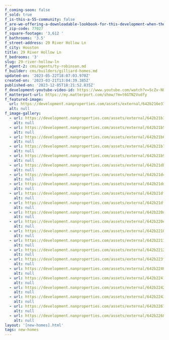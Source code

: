 ```yaml
---
f_coming-soon: false
f_sold: true
f_is-this-a-55-community: false
f_are-we-offering-a-downloadable-lookbook-for-this-development-when-they-submit-their-contact-info: false
f_zip-code: 77027
f_square-footage: '3,612 '
f_bathrooms: '3.5'
f_street-address: 29 River Hollow Ln
f_city: Houston
title: 29 River Hollow Ln
f_bedrooms: '3'
slug: 29-river-hollow-ln
f_agent-2: cms/agents/ty-robinson.md
f_builder: cms/builders/gilliard-homes.md
updated-on: '2023-05-22T18:07:03.970Z'
created-on: '2023-03-21T13:04:39.385Z'
published-on: '2023-12-05T18:21:52.835Z'
f_development-youtube-video-id: https://www.youtube.com/watch?v=ScZv-NU3l_k
f_matterport-url: https://my.matterport.com/show/?m=t6GTN2Vudfy
f_featured-image:
  url: https://development.nanproperties.com/assets/external/642b216e314abb4b874beca0_dsc00187.JPG
  alt: null
f_image-gallery:
  - url: https://development.nanproperties.com/assets/external/642b21b3314abb141b4c57dc_dsc00205-hdr.JPG
    alt: null
  - url: https://development.nanproperties.com/assets/external/642b21b5b357d75e1ed2b9c9_dsc00211-hdr.JPG
    alt: null
  - url: https://development.nanproperties.com/assets/external/642b21b6b357d70e1cd2bb3c_dsc00214-hdr.JPG
    alt: null
  - url: https://development.nanproperties.com/assets/external/642b21b7b357d74477d2bca8_dsc00220-hdr.JPG
    alt: null
  - url: https://development.nanproperties.com/assets/external/642b21b91363ba4b2d0d5064_dsc00226-hdr.JPG
    alt: null
  - url: https://development.nanproperties.com/assets/external/642b21db5f52454b82ed5b76_dsc00229-hdr.JPG
    alt: null
  - url: https://development.nanproperties.com/assets/external/642b21dc5f5245b940ed5d01_dsc00232-hdr.JPG
    alt: null
  - url: https://development.nanproperties.com/assets/external/642b21dd067ee61787d112c1_dsc00235-hdr.JPG
    alt: null
  - url: https://development.nanproperties.com/assets/external/642b21df067ee61aa3d11456_dsc00244-hdr.JPG
    alt: null
  - url: https://development.nanproperties.com/assets/external/642b21df8269bd86eaa87b65_dsc00247-hdr.JPG
    alt: null
  - url: https://development.nanproperties.com/assets/external/642b220d2aa8f8bd3c07f60a_dsc00256-hdr.JPG
    alt: null
  - url: https://development.nanproperties.com/assets/external/642b220eb19b398ab28c6291_dsc00262-hdr.JPG
    alt: null
  - url: https://development.nanproperties.com/assets/external/642b22109dfc7971e28a848c_dsc00268-hdr.JPG
    alt: null
  - url: https://development.nanproperties.com/assets/external/642b22113e91c773f6e566ac_dsc00271-hdr.JPG
    alt: null
  - url: https://development.nanproperties.com/assets/external/642b22122aa8f86bac07fa48_dsc00289-hdr.JPG
    alt: null
  - url: https://development.nanproperties.com/assets/external/642b223f3e91c763eae5ae39_dsc00307-hdr.JPG
    alt: null
  - url: https://development.nanproperties.com/assets/external/642b22401edd152b7932ee99_dsc00316-hdr.JPG
    alt: null
  - url: https://development.nanproperties.com/assets/external/642b22418269bdfba0a909f9_dsc00337-hdr.JPG
    alt: null
  - url: https://development.nanproperties.com/assets/external/642b2242b357d739a5d373a3_dsc00343-hdr.JPG
    alt: null
  - url: https://development.nanproperties.com/assets/external/642b22433558856499e390f9_dsc00346-hdr.JPG
    alt: null
  - url: https://development.nanproperties.com/assets/external/642b22678269bd60f1a93b51_dsc00361-hdr.JPG
    alt: null
  - url: https://development.nanproperties.com/assets/external/642b22683e91c79bb3e5e9b8_dsc00370-hdr.JPG
    alt: null
layout: '[new-homes].html'
tags: new-homes
---
```



